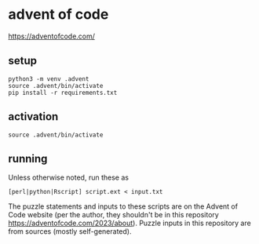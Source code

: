 # advent of code

https://adventofcode.com/

## setup

```
python3 -m venv .advent
source .advent/bin/activate
pip install -r requirements.txt
```

## activation

```
source .advent/bin/activate
```

## running

Unless otherwise noted, run these as
```
[perl|python|Rscript] script.ext < input.txt
```

The puzzle statements and inputs to these scripts are on the Advent of Code
website (per the author, they shouldn't be in this repository
https://adventofcode.com/2023/about).  Puzzle inputs in this repository are 
from sources (mostly self-generated).